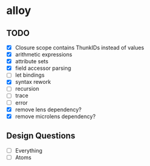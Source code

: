 # alloy

## TODO
- [x] Closure scope contains ThunkIDs instead of values
- [x] arithmetic expressions
- [x] attribute sets
- [x] field accessor parsing
- [ ] let bindings
- [x] syntax rework
- [ ] recursion
- [ ] trace
- [ ] error
- [x] remove lens dependency?
- [x] remove microlens dependency?

## Design Questions
- [ ] Everything
- [ ] Atoms
